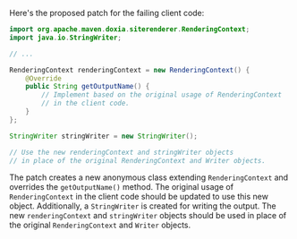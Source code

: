 Here's the proposed patch for the failing client code:
```java
import org.apache.maven.doxia.siterenderer.RenderingContext;
import java.io.StringWriter;

// ...

RenderingContext renderingContext = new RenderingContext() {
    @Override
    public String getOutputName() {
        // Implement based on the original usage of RenderingContext
        // in the client code.
    }
};

StringWriter stringWriter = new StringWriter();

// Use the new renderingContext and stringWriter objects
// in place of the original RenderingContext and Writer objects.
```
The patch creates a new anonymous class extending `RenderingContext` and overrides the `getOutputName()` method. The original usage of `RenderingContext` in the client code should be updated to use this new object. Additionally, a `StringWriter` is created for writing the output. The new `renderingContext` and `stringWriter` objects should be used in place of the original `RenderingContext` and `Writer` objects.